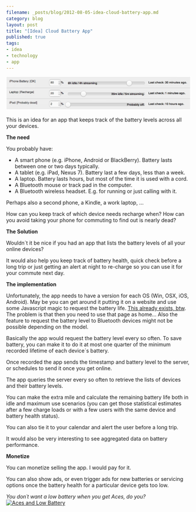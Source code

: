```yaml
---
filename: _posts/blog/2012-08-05-idea-cloud-battery-app.md
category: blog
layout: post
title: "[Idea] Cloud Battery App"
published: true
tags:
- idea
- technology
- app
---
```


![](/images/Battery-hub.png)

This is an idea for an app that keeps track of the battery levels across
all your devices.

**The need**

You probably have:

* A smart phone (e.g. iPhone, Android or BlackBerry). Battery lasts between one
  or two days typically.
* A tablet (e.g. iPad, Nexus 7). Battery last a few days, less than a
  week.
* A laptop. Battery lasts hours, but most of the time it is used with a
  cord.
* A Bluetooth mouse or track pad in the computer.
* A Bluetooth wireless headset. E.g. for running or just calling with it.

Perhaps also a second phone, a Kindle, a work laptop, ...

How can you keep track of which device needs recharge when? How can you
avoid taking your phone for commuting to find out is nearly dead?

**The Solution**
<!--more-->
Wouldn´t it be nice if you had an app that lists the battery levels of
all your online devices?

It would also help you keep track of battery health, quick check before a
long trip or just getting an alert at night to re-charge so you can use
it for your commute next day.

**The implementation**

Unfortunately, the app needs to have a version for each OS (Win, OSX, iOS, Android).
May be you can get around it putting it on a website and use some
Javascript magic
to request the battery life. [This already exists, btw](https://www.smartjava.org/content/html5-access-battery-status-through-javascript). The problem is that then you need to use that page as
home...
Also the feature to request the battery level to Bluetooth devices might
not be possible depending on the model.

Basically the app would request the battery level every so often. To
save battery, you can make it to do it at most one quarter of the
minimum recorded lifetime of each device´s battery.

Once recorded the app sends the timestamp and battery level to the
server, or schedules to send it once you get online.

The app queries the server every so often to retrieve the lists of
devices and their battery levels.

You can make the extra mile and calculate the remaining battery life
both in idle and maximum use scenarios (you can get those statistical estimates
after a few charge loads or with a few users with the same device and
battery health status).

You can also tie it to your calendar and alert the user before a long
trip.

It would also be very interesting to see aggregated data on battery
performance.


**Monetize**

You can monetize selling the app. I would pay for it.

You can also show ads, or even trigger ads for new batteries or servicing options once the
battery health for a particular device gets too low.


*You don´t want a low battery when you get Aces, do you?*
<a href="https://www.flickr.com/photos/cjsorg/2769855332/" title="Aces
and Low Battery by CJ Sorg, on Flickr"><img
src="https://farm4.staticflickr.com/3143/2769855332_f774ef8530.jpg"
width="480" height="320" alt="Aces and Low Battery"></a>
